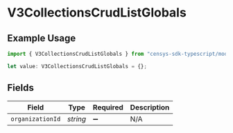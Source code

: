 # V3CollectionsCrudListGlobals

## Example Usage

```typescript
import { V3CollectionsCrudListGlobals } from "censys-sdk-typescript/models/operations";

let value: V3CollectionsCrudListGlobals = {};
```

## Fields

| Field              | Type               | Required           | Description        |
| ------------------ | ------------------ | ------------------ | ------------------ |
| `organizationId`   | *string*           | :heavy_minus_sign: | N/A                |